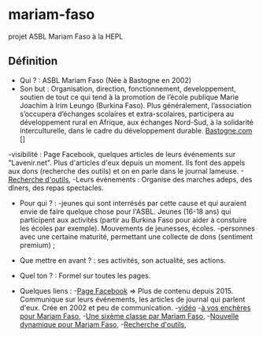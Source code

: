 # mariam-faso
projet ASBL Mariam Faso à la HEPL

## Définition

- Qui ? : ASBL Mariam Faso (Née à Bastogne en 2002)
- Son but : Organisation, direction, fonctionnement, developpement, soutien de tout ce qui tend à la promotion de l’école publique Marie Joachim à Irim Leungo (Burkina Faso). Plus généralement, l’association s’occupera d’échanges scolaires et extra-scolaires, participera au développement rural en Afrique, aux échanges Nord-Sud, à la solidarité interculturelle, dans le cadre du développement durable. [Bastogne.com](http://www.bastogne.be/loisirs/bottin-des-associations/m/copy_of_mariam-faso-asbl)
[]

-visibilité : Page Facebook, quelques articles de leurs événements sur "Lavenir.net". Plus d'articles d'eux depuis un moment. Ils font des appels aux dons (recherche des outils) et on en parle dans le journal lameuse. -[Recherche d'outils](http://www.lameuse.be/390796/article/regions/luxembourg/2012-04-15/houmont-l-asbl-mariam-faso-recherche-des-boites-a-outils),
-Leurs événements : Organise des marches adeps, des dîners, des repas spectacles.
- Pour qui ? :
  -jeunes qui sont interrésés par cette cause et qui auraient envie de faire quelque chose pour l'ASBL. Jeunes (16-18 ans) qui participent aux activités (partir au Burkina Faso pour aider à constuire les écoles par exemple). Mouvements de jeunesses, écoles.
  -personnes avec une certaine maturité, permettant une collecte de dons (sentiment premium) ;
- Que mettre en avant ? : ses activités, son actualité, ses actions.
- Quel ton ? : Formel sur toutes les pages.  

- Quelques liens : -[Page Facebook](https://fr-fr.facebook.com/MariamFaso/) => Plus de contenu depuis 2015. Communique sur leurs événements, les articles de journal qui parlent d'eux. Crée en 2002 et peu de communication.
-[vidéo](https://www.facebook.com/fanny.joachim/videos/o.381608945262992/10206441224090349/?type=2&theater)
-[à vos enchères pour Mariam Faso](http://www.lameuse.be/865369/article/regions/luxembourg/actualite/2013-11-23/bastogne-a-vos-encheres-pour-mariam-faso),
-[Une sixème classe par Mariam Faso](http://www.lavenir.net/cnt/dmf20140416_00464215),
-[Nouvelle dynamique pour Mariam Faso](http://www.lavenir.net/cnt/301142),
-[Recherche d'outils](http://www.lameuse.be/390796/article/regions/luxembourg/2012-04-15/houmont-l-asbl-mariam-faso-recherche-des-boites-a-outils),
